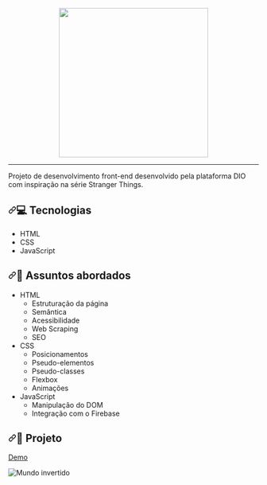 <p align="center">
  <img width="300" src="https://camo.githubusercontent.com/2e430140710e52da509291f773d872ea7fb27d20db20db56b6bc86d7ec84724c/68747470733a2f2f6d696368656c65616d62726f73696f2e6769746875622e696f2f73656d616e612d66726f6e74656e642d6d756e646f2d696e7665727469646f2f6173736574732f696d616765732f62616e6e65722f6c6f676f2e737667" data-canonical-src="https://micheleambrosio.github.io/semana-frontend-mundo-invertido/assets/images/banner/logo.svg" style="max-width: 100%;">
</p>

<hr></hr>
Projeto de desenvolvimento front-end desenvolvido pela plataforma DIO com inspiração na série Stranger Things.

<h2 dir="auto"><a id="user-content--tecnologias" class="anchor" aria-hidden="true" href="#-tecnologias"><svg class="octicon octicon-link" viewBox="0 0 16 16" version="1.1" width="16" height="16" aria-hidden="true"><path fill-rule="evenodd" d="M7.775 3.275a.75.75 0 001.06 1.06l1.25-1.25a2 2 0 112.83 2.83l-2.5 2.5a2 2 0 01-2.83 0 .75.75 0 00-1.06 1.06 3.5 3.5 0 004.95 0l2.5-2.5a3.5 3.5 0 00-4.95-4.95l-1.25 1.25zm-4.69 9.64a2 2 0 010-2.83l2.5-2.5a2 2 0 012.83 0 .75.75 0 001.06-1.06 3.5 3.5 0 00-4.95 0l-2.5 2.5a3.5 3.5 0 004.95 4.95l1.25-1.25a.75.75 0 00-1.06-1.06l-1.25 1.25a2 2 0 01-2.83 0z"></path></svg></a><g-emoji class="g-emoji" alias="computer" fallback-src="https://github.githubassets.com/images/icons/emoji/unicode/1f4bb.png">💻</g-emoji> Tecnologias</h2>

<ul dir="auto">
<li>HTML</li>
<li>CSS</li>
<li>JavaScript</li>
</ul>

<h2 dir="auto"><a id="user-content--assuntos-abordados" class="anchor" aria-hidden="true" href="#-assuntos-abordados"><svg class="octicon octicon-link" viewBox="0 0 16 16" version="1.1" width="16" height="16" aria-hidden="true"><path fill-rule="evenodd" d="M7.775 3.275a.75.75 0 001.06 1.06l1.25-1.25a2 2 0 112.83 2.83l-2.5 2.5a2 2 0 01-2.83 0 .75.75 0 00-1.06 1.06 3.5 3.5 0 004.95 0l2.5-2.5a3.5 3.5 0 00-4.95-4.95l-1.25 1.25zm-4.69 9.64a2 2 0 010-2.83l2.5-2.5a2 2 0 012.83 0 .75.75 0 001.06-1.06 3.5 3.5 0 00-4.95 0l-2.5 2.5a3.5 3.5 0 004.95 4.95l1.25-1.25a.75.75 0 00-1.06-1.06l-1.25 1.25a2 2 0 01-2.83 0z"></path></svg></a><g-emoji class="g-emoji" alias="speech_balloon" fallback-src="https://github.githubassets.com/images/icons/emoji/unicode/1f4ac.png">💬</g-emoji> Assuntos abordados</h2>

<ul dir="auto">
<li>HTML
<ul dir="auto">
<li>Estruturação da página</li>
<li>Semântica</li>
<li>Acessibilidade</li>
<li>Web Scraping</li>
<li>SEO</li>
</ul>
</li>
<li>CSS
<ul dir="auto">
<li>Posicionamentos</li>
<li>Pseudo-elementos</li>
<li>Pseudo-classes</li>
<li>Flexbox</li>
<li>Animações</li>
</ul>
</li>
<li>JavaScript
<ul dir="auto">
<li>Manipulação do DOM</li>
<li>Integração com o Firebase</li>
</ul>
</li>
</ul>

<h2 dir="auto"><a id="user-content--variáveis-do-tema-css" class="anchor" aria-hidden="true" href="#-variáveis-do-tema-css"><svg class="octicon octicon-link" viewBox="0 0 16 16" version="1.1" width="16" height="16" aria-hidden="true"><path fill-rule="evenodd" d="M7.775 3.275a.75.75 0 001.06 1.06l1.25-1.25a2 2 0 112.83 2.83l-2.5 2.5a2 2 0 01-2.83 0 .75.75 0 00-1.06 1.06 3.5 3.5 0 004.95 0l2.5-2.5a3.5 3.5 0 00-4.95-4.95l-1.25 1.25zm-4.69 9.64a2 2 0 010-2.83l2.5-2.5a2 2 0 012.83 0 .75.75 0 001.06-1.06 3.5 3.5 0 00-4.95 0l-2.5 2.5a3.5 3.5 0 004.95 4.95l1.25-1.25a.75.75 0 00-1.06-1.06l-1.25 1.25a2 2 0 01-2.83 0z"></path></svg></a><g-emoji class="g-emoji" alias="art" fallback-src="https://github.githubassets.com/images/icons/emoji/unicode/1f3a8.png">🎨</g-emoji> Projeto</h2>

<a href="https://karolinecrangel.github.io/DIO-MundoInvertido/" rel="nofollow" target= '_blank'>Demo</a>

![Mundo invertido](https://user-images.githubusercontent.com/55639371/189546657-1e49b6c3-9aa0-432f-b121-a95921304c71.png)
